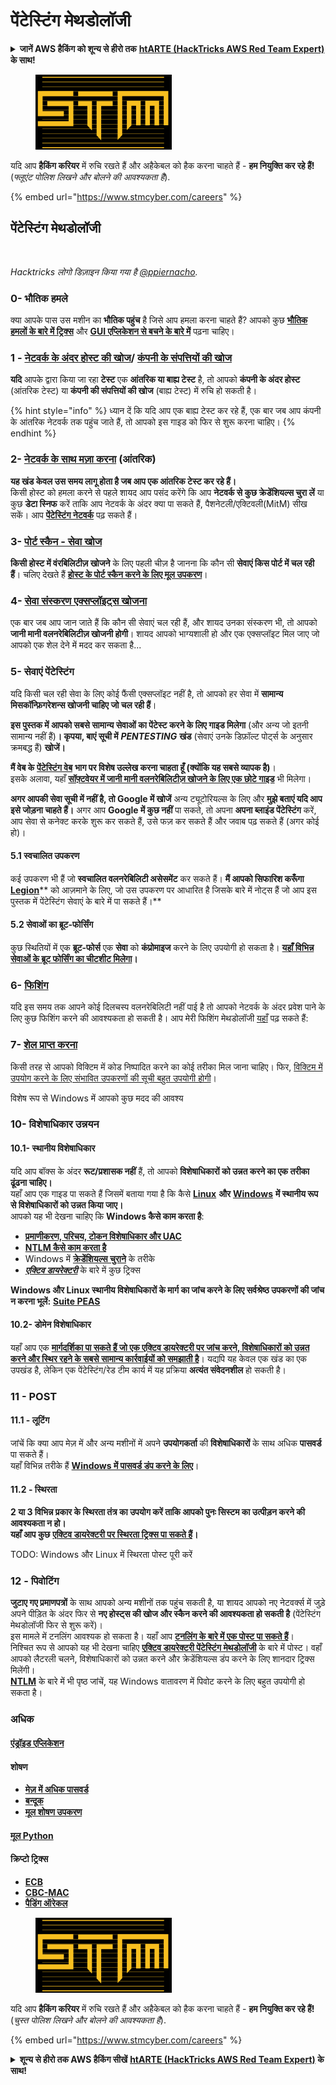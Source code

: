 # पेंटेस्टिंग मेथडोलॉजी

<details>

<summary><strong>जानें AWS हैकिंग को शून्य से हीरो तक</strong> <a href="https://training.hacktricks.xyz/courses/arte"><strong>htARTE (HackTricks AWS Red Team Expert)</strong></a><strong> के साथ!</strong></summary>

HackTricks का समर्थन करने के अन्य तरीके:

* अगर आप अपनी कंपनी का विज्ञापन HackTricks में देखना चाहते हैं या HackTricks को PDF में डाउनलोड करना चाहते हैं तो [**सब्सक्रिप्शन प्लान्स**](https://github.com/sponsors/carlospolop) देखें!
* [**आधिकारिक PEASS और HackTricks स्वैग**](https://peass.creator-spring.com) प्राप्त करें
* हमारे विशेष [**NFTs**](https://opensea.io/collection/the-peass-family) कलेक्शन, [**The PEASS Family**](https://opensea.io/collection/the-peass-family) खोजें
* **शामिल हों** 💬 [**डिस्कॉर्ड समूह**](https://discord.gg/hRep4RUj7f) या [**टेलीग्राम समूह**](https://t.me/peass) या हमें **ट्विटर** 🐦 [**@hacktricks\_live**](https://twitter.com/hacktricks\_live)** पर फॉलो** करें।
* **हैकिंग ट्रिक्स साझा करें, HackTricks और HackTricks Cloud** github repos पर PRs सबमिट करके।

</details>

<figure><img src="../.gitbook/assets/image (1) (1) (1).png" alt=""><figcaption></figcaption></figure>

यदि आप **हैकिंग करियर** में रुचि रखते हैं और अहैकेबल को हैक करना चाहते हैं - **हम नियुक्ति कर रहे हैं!** (_फ्लूएंट पोलिश लिखने और बोलने की आवश्यकता है_).

{% embed url="https://www.stmcyber.com/careers" %}

## पेंटेस्टिंग मेथडोलॉजी

<figure><img src="../.gitbook/assets/HACKTRICKS-logo.svg" alt=""><figcaption></figcaption></figure>

_Hacktricks लोगो डिज़ाइन किया गया है_ [_@ppiernacho_](https://www.instagram.com/ppieranacho/)_._

### 0- भौतिक हमले

क्या आपके पास उस मशीन का **भौतिक पहुंच** है जिसे आप हमला करना चाहते हैं? आपको कुछ [**भौतिक हमलों के बारे में ट्रिक्स**](../hardware-physical-access/physical-attacks.md) और [**GUI एप्लिकेशन से बचने के बारे में**](../hardware-physical-access/escaping-from-gui-applications.md) पढ़ना चाहिए।

### 1 - [नेटवर्क के अंदर होस्ट की खोज](pentesting-network/#discovering-hosts)/ [कंपनी के संपत्तियों की खोज](external-recon-methodology/)

**यदि** आपके द्वारा किया जा रहा **टेस्ट** एक **आंतरिक या बाह्य टेस्ट** है, तो आपको **कंपनी के अंदर होस्ट** (आंतरिक टेस्ट) या **कंपनी की संपत्तियों की खोज** (बाह्य टेस्ट) में रुचि हो सकती है।

{% hint style="info" %}
ध्यान दें कि यदि आप एक बाह्य टेस्ट कर रहे हैं, एक बार जब आप कंपनी के आंतरिक नेटवर्क तक पहुंच जाते हैं, तो आपको इस गाइड को फिर से शुरू करना चाहिए।
{% endhint %}

### **2-** [**नेटवर्क के साथ मज़ा करना**](pentesting-network/) **(आंतरिक)**

**यह खंड केवल उस समय लागू होता है जब आप एक आंतरिक टेस्ट कर रहे हैं।**\
किसी होस्ट को हमला करने से पहले शायद आप पसंद करेंगे कि आप **नेटवर्क से कुछ क्रेडेंशियल्स चुरा लें** या कुछ **डेटा स्निफ** करें ताकि आप नेटवर्क के अंदर क्या पा सकते हैं, पैशनेटली/एक्टिवली(MitM) सीख सकें। आप [**पेंटेस्टिंग नेटवर्क**](pentesting-network/#sniffing) पढ़ सकते हैं।

### 3- [पोर्ट स्कैन - सेवा खोज](pentesting-network/#scanning-hosts)

**किसी होस्ट में वंरबिलिटीज़ खोजने** के लिए पहली चीज़ है जानना कि कौन सी **सेवाएं किस पोर्ट में चल रही हैं**। चलिए देखते हैं [**होस्ट के पोर्ट स्कैन करने के लिए मूल उपकरण**](pentesting-network/#scanning-hosts)।

### **4-** [सेवा संस्करण एक्सप्लॉइट्स खोजना](search-exploits.md)

एक बार जब आप जान जाते हैं कि कौन सी सेवाएं चल रही हैं, और शायद उनका संस्करण भी, तो आपको **जानी मानी वलनरेबिलिटीज़ खोजनी होगी**। शायद आपको भाग्यशाली हो और एक एक्सप्लॉइट मिल जाए जो आपको एक शेल देने में मदद कर सकता है...

### **5-** सेवाएं पेंटेस्टिंग

यदि किसी चल रही सेवा के लिए कोई फैंसी एक्सप्लॉइट नहीं है, तो आपको हर सेवा में **सामान्य मिसकॉन्फ़िगरेशन्स खोजनी चाहिए जो चल रही हैं**।

**इस पुस्तक में आपको सबसे सामान्य सेवाओं का पेंटेस्ट करने के लिए गाइड मिलेगा** (और अन्य जो इतनी सामान्य नहीं हैं)**। कृपया, बाएं सूची में** _**PENTESTING**_ **खंड** (सेवाएं उनके डिफ़ॉल्ट पोर्ट्स के अनुसार क्रमबद्ध हैं) **खोजें।**

**मैं वेब के** [**पेंटेस्टिंग वेब**](../network-services-pentesting/pentesting-web/) **भाग पर विशेष उल्लेख करना चाहता हूँ (क्योंकि यह सबसे व्यापक है)**।\
इसके अलावा, यहाँ [**सॉफ़्टवेयर में जानी मानी वलनरेबिलिटीज़ खोजने के लिए एक छोटे गाइड**](search-exploits.md) भी मिलेगा।

**अगर आपकी सेवा सूची में नहीं है, तो Google में खोजें** अन्य ट्यूटोरियल्स के लिए और **मुझे बताएं यदि आप इसे जोड़ना चाहते हैं।** अगर आप **Google में कुछ नहीं** पा सकते, तो अपना **अपना ब्लाइंड पेंटेस्टिंग** करें, आप सेवा से कनेक्ट करके शुरू कर सकते हैं, उसे फज़ कर सकते हैं और जवाब पढ़ सकते हैं (अगर कोई हो)।

#### 5.1 स्वचालित उपकरण

कई उपकरण भी हैं जो **स्वचालित वलनरेबिलिटी असेसमेंट** कर सकते हैं। **मैं आपको सिफारिश करूँगा** [**Legion**](https://github.com/carlospolop/legion)** को आज़माने के लिए, जो उस उपकरण पर आधारित है जिसके बारे में नोट्स हैं जो आप इस पुस्तक में पेंटेस्टिंग सेवाएं के बारे में पा सकते हैं।**

#### **5.2 सेवाओं का ब्रूट-फोर्सिंग**

कुछ स्थितियों में एक **ब्रूट-फोर्स** एक **सेवा** को **कंप्रोमाइज** करने के लिए उपयोगी हो सकता है। [**यहाँ विभिन्न सेवाओं के ब्रूट फोर्सिंग का चीटशीट मिलेगा**](brute-force.md)**।**

### 6- [फिशिंग](phishing-methodology/)

यदि इस समय तक आपने कोई दिलचस्प वलनरेबिलिटी नहीं पाई है तो आपको नेटवर्क के अंदर प्रवेश पाने के लिए कुछ फिशिंग करने की आवश्यकता हो सकती है। आप मेरी फिशिंग मेथडोलॉजी [यहाँ](phishing-methodology/) पढ़ सकते हैं:

### **7-** [**शेल प्राप्त करना**](shells/)

किसी तरह से आपको विक्टिम में कोड निष्पादित करने का कोई तरीका मिल जाना चाहिए। फिर, [विक्टिम में उपयोग करने के लिए संभावित उपकरणों की सूची बहुत उपयोगी होगी](shells/)।

विशेष रूप से Windows में आपको कुछ मदद की आवश्य
### **10- विशेषाधिकार उन्नयन**

#### **10.1- स्थानीय विशेषाधिकार**

यदि आप बॉक्स के अंदर **रूट/प्रशासक नहीं** हैं, तो आपको **विशेषाधिकारों को उन्नत करने का एक तरीका ढूंढना चाहिए।**\
यहाँ आप एक गाइड पा सकते हैं जिसमें बताया गया है कि कैसे [**Linux**](../linux-hardening/privilege-escalation/) **और** [**Windows**](../windows-hardening/windows-local-privilege-escalation/) **में स्थानीय रूप से विशेषाधिकारों को उन्नत किया जाए।**\
आपको यह भी देखना चाहिए कि **Windows कैसे काम करता है**:

* [**प्रमाणीकरण, परिचय, टोकन विशेषाधिकार और UAC**](../windows-hardening/authentication-credentials-uac-and-efs/)
* [**NTLM कैसे काम करता है**](../windows-hardening/ntlm/)
* Windows में [**क्रेडेंशियल्स चुराने**](https://github.com/carlospolop/hacktricks/blob/master/generic-methodologies-and-resources/broken-reference/README.md) के तरीके
* [_**एक्टिव डायरेक्टरी**_](../windows-hardening/active-directory-methodology/) के बारे में कुछ ट्रिक्स

**Windows और Linux स्थानीय विशेषाधिकारों के मार्ग का जांच करने के लिए सर्वश्रेष्ठ उपकरणों की जांच न करना भूलें:** [**Suite PEAS**](https://github.com/carlospolop/privilege-escalation-awesome-scripts-suite)

#### **10.2- डोमेन विशेषाधिकार**

यहाँ आप एक [**मार्गदर्शिका पा सकते हैं जो एक एक्टिव डायरेक्टरी पर जांच करने, विशेषाधिकारों को उन्नत करने और स्थिर रहने के सबसे सामान्य कार्रवाईयों को समझाती है**](../windows-hardening/active-directory-methodology/)। यद्यपि यह केवल एक खंड का एक उपखंड है, लेकिन एक पेंटेस्टिंग/रेड टीम कार्य में यह प्रक्रिया **अत्यंत संवेदनशील** हो सकती है।

### 11 - POST

#### **11**.1 - लूटिंग

जांचें कि क्या आप मेज़ में और अन्य मशीनों में अपने **उपयोगकर्ता** की **विशेषाधिकारों** के साथ अधिक **पासवर्ड** पा सकते हैं।\
यहाँ विभिन्न तरीके हैं [**Windows में पासवर्ड डंप करने के लिए**](https://github.com/carlospolop/hacktricks/blob/master/generic-methodologies-and-resources/broken-reference/README.md)।

#### 11.2 - स्थिरता

**2 या 3 विभिन्न प्रकार के स्थिरता तंत्र का उपयोग करें ताकि आपको पुनः सिस्टम का उत्पीड़न करने की आवश्यकता न हो।**\
**यहाँ आप कुछ** [**एक्टिव डायरेक्टरी पर स्थिरता ट्रिक्स पा सकते हैं**](../windows-hardening/active-directory-methodology/#persistence)**।**

TODO: Windows और Linux में स्थिरता पोस्ट पूरी करें

### 12 - पिवोटिंग

**जुटाए गए प्रमाणपत्रों** के साथ आपको अन्य मशीनों तक पहुंच सकती है, या शायद आपको नए नेटवर्क्स में जुड़े अपने पीड़ित के अंदर फिर से **नए होस्ट्स की खोज और स्कैन करने की आवश्यकता हो सकती है** (पेंटेस्टिंग मेथडोलॉजी फिर से शुरू करें)।\
इस मामले में टनलिंग आवश्यक हो सकता है। यहाँ आप [**टनलिंग के बारे में एक पोस्ट पा सकते हैं**](tunneling-and-port-forwarding.md)।\
निश्चित रूप से आपको यह भी देखना चाहिए [**एक्टिव डायरेक्टरी पेंटेस्टिंग मेथडोलॉजी**](../windows-hardening/active-directory-methodology/) के बारे में पोस्ट। वहाँ आपको लैटरली चलने, विशेषाधिकारों को उन्नत करने और क्रेडेंशियल्स डंप करने के लिए शानदार ट्रिक्स मिलेंगी।\
[**NTLM**](../windows-hardening/ntlm/) के बारे में भी पृष्ठ जांचें, यह Windows वातावरण में पिवोट करने के लिए बहुत उपयोगी हो सकता है।

### अधिक

#### [एंड्रॉइड एप्लिकेशन](../mobile-pentesting/android-app-pentesting/)

#### **शोषण**

* [**मेज़ में अधिक पासवर्ड**](../binary-exploitation/linux-exploiting-basic-esp.md)
* [**बन्दूक**](../binary-exploitation/windows-exploiting-basic-guide-oscp-lvl.md)
* [**मूल शोषण उपकरण**](../binary-exploitation/basic-binary-exploitation-methodology/tools/)

#### [**मूल Python**](python/)

#### **क्रिप्टो ट्रिक्स**

* [**ECB**](../crypto-and-stego/electronic-code-book-ecb.md)
* [**CBC-MAC**](../crypto-and-stego/cipher-block-chaining-cbc-mac-priv.md)
* [**पैडिंग ऑरेकल**](../crypto-and-stego/padding-oracle-priv.md)

<figure><img src="../.gitbook/assets/image (1) (1) (1).png" alt=""><figcaption></figcaption></figure>

यदि आप **हैकिंग करियर** में रुचि रखते हैं और अहैकेबल को हैक करना चाहते हैं - **हम नियुक्ति कर रहे हैं!** (_चुस्त पोलिश लिखने और बोलने की आवश्यकता है_).

{% embed url="https://www.stmcyber.com/careers" %}

<details>

<summary><strong>शून्य से हीरो तक AWS हैकिंग सीखें</strong> <a href="https://training.hacktricks.xyz/courses/arte"><strong>htARTE (HackTricks AWS Red Team Expert)</strong></a><strong> के साथ!</strong></summary>

HackTricks का समर्थन करने के अन्य तरीके:

* यदि आप अपनी **कंपनी का विज्ञापन HackTricks में देखना चाहते हैं** या **HackTricks को PDF में डाउनलोड करना चाहते हैं** तो [**सदस्यता योजनाएँ देखें**](https://github.com/sponsors/carlospolop)!
* [**आधिकारिक PEASS & HackTricks स्वैग**](https://peass.creator-spring.com) प्राप्त करें
* हमारे विशेष [**NFTs**](https://opensea.io/collection/the-peass-family) कलेक्शन [**The PEASS Family**](https://opensea.io/collection/the-peass-family) खोजें
* **शामिल हों** 💬 [**डिस्कॉर्ड समूह**](https://discord.gg/hRep4RUj7f) या [**टेलीग्राम समूह**](https://t.me/peass) या हमें **ट्विटर** 🐦 [**@hacktricks\_live**](https://twitter.com/hacktricks\_live)** पर फॉलो** करें।
* **अपने हैकिंग ट्रिक्स साझा करें द्वारा PRs सबमिट करके** [**HackTricks**](https://github.com/carlospolop/hacktricks) और [**HackTricks Cloud**](https://github.com/carlospolop/hacktricks-cloud) github रेपो में।

</details>
